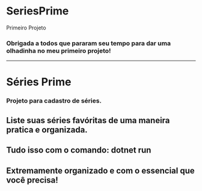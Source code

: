 # SeriesPrime
Primeiro Projeto
### Obrigada a todos que pararam seu tempo para dar uma olhadinha no meu primeiro projeto!

-----------------------------------

# Séries Prime

### Projeto para cadastro de séries.

## Liste suas séries favóritas de uma maneira pratica e organizada.
## Tudo isso com o comando:  dotnet run
## Extremamente organizado e com o essencial que você precisa!
